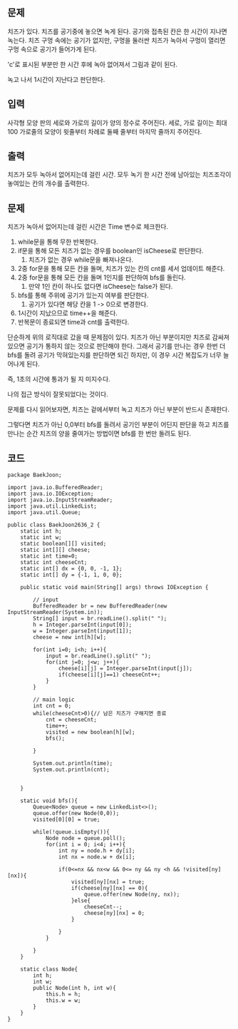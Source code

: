 ## 문제

치즈가 있다.
치즈를 공기중에 놓으면 녹게 된다.
공기와 접촉된 칸은 한 시간이 지나면 녹는다.
치즈 구멍 속에는 공기가 없지만, 구멍을 둘러싼 치즈가 녹아서 구멍이 열리면 구멍 속으로 공기가 들어가게 된다.

'c'로 표시된 부분만 한 시간 후에 녹아 없어져서 그림과 같이 된다.

녹고 나서 1시간이 지난다고 판단한다.

## 입력

사각형 모양 판의 세로와 가로의 길이가 양의 정수로 주어진다.
세로, 가로 길이는 최대 100
가로줄의 모양이 윗줄부터 차례로 둘째 줄부터 마지막 줄까지 주어진다.

## 출력

치즈가 모두 녹아서 없어지는데 걸린 시간.
모두 녹기 한 시간 전에 남아있는 치즈조각이 놓여있는 칸의 개수를 출력한다.

## 문제

치즈가 녹아서 없어지는데 걸린 시간은 Time 변수로 체크한다.

1. while문을 통해 무한 반복한다.
2. if문을 통해 모든 치즈가 없는 경우를 boolean인 isCheese로 판단한다.
	1. 치즈가 없는 경우 while문을 빠져나온다.
3. 2중 for문을 통해 모든 칸을 돌며, 치즈가 있는 칸의 cnt를 세서 업데이트 해준다.
4. 2중 for문을 통해 모든 칸을 돌며 1인지를 판단하여 bfs를 돌린다.
	1. 만약 1인 칸이 하나도 없다면 isCheese는 false가 된다.
5. bfs를 통해 주위에 공기가 있는지 여부를 판단한다.
	1. 공기가 있다면 해당 칸을 1 -> 0으로 변경한다.
6. 1시간이 지났으므로 time++을 해준다.
7. 반복문이 종료되면 time과 cnt를 출력한다.


단순하게 위의 로직대로 갔을 때 문제점이 있다.
치즈가 아닌 부분이지만 치즈로 감싸져있으면 공기가 통하지 않는 것으로 판단해야 한다.
그래서 공기를 만나는 경우 한번 더 bfs를 돌려 공기가 막혀있는지를 판단하면 되긴 하지만, 이 경우 시간 복잡도가 너무 늘어나게 된다.

즉, 1초의 시간에 통과가 될 지 미지수다.

나의 접근 방식이 잘못되었다는 것이다.

문제를 다시 읽어보자면, 치즈는 겉에서부터 녹고 치즈가 아닌 부분이 반드시 존재한다.

그렇다면 치즈가 아닌 0,0부터 bfs를 돌려서 공기인 부분이 어딘지 판단을 하고 치즈를 만나는 순간 치즈의 양을 줄여가는 방법이면 bfs를 한 번만 돌려도 된다.

## 코드


```
package BaekJoon;  
  
import java.io.BufferedReader;  
import java.io.IOException;  
import java.io.InputStreamReader;  
import java.util.LinkedList;  
import java.util.Queue;  
  
public class BaekJoon2636_2 {  
    static int h;  
    static int w;  
    static boolean[][] visited;  
    static int[][] cheese;  
    static int time=0;  
    static int cheeseCnt;  
    static int[] dx = {0, 0, -1, 1};  
    static int[] dy = {-1, 1, 0, 0};  
  
    public static void main(String[] args) throws IOException {  
  
        // input  
        BufferedReader br = new BufferedReader(new InputStreamReader(System.in));  
        String[] input = br.readLine().split(" ");  
        h = Integer.parseInt(input[0]);  
        w = Integer.parseInt(input[1]);  
        cheese = new int[h][w];  
  
        for(int i=0; i<h; i++){  
            input = br.readLine().split(" ");  
            for(int j=0; j<w; j++){  
                cheese[i][j] = Integer.parseInt(input[j]);  
                if(cheese[i][j]==1) cheeseCnt++;  
            }  
        }  
  
        // main logic  
        int cnt = 0;  
        while(cheeseCnt>0){// 남은 치즈가 구해지면 종료  
            cnt = cheeseCnt;  
            time++;  
            visited = new boolean[h][w];  
            bfs();  
  
        }  
  
        System.out.println(time);  
        System.out.println(cnt);  
  
  
    }  
  
    static void bfs(){  
        Queue<Node> queue = new LinkedList<>();  
        queue.offer(new Node(0,0));  
        visited[0][0] = true;  
  
        while(!queue.isEmpty()){  
            Node node = queue.poll();  
            for(int i = 0; i<4; i++){  
                int ny = node.h + dy[i];  
                int nx = node.w + dx[i];  
  
                if(0<=nx && nx<w && 0<= ny && ny <h && !visited[ny][nx]){  
                    visited[ny][nx] = true;  
                    if(cheese[ny][nx] == 0){  
                        queue.offer(new Node(ny, nx));  
                    }else{  
                        cheeseCnt--;  
                        cheese[ny][nx] = 0;  
                    }  
  
                }  
            }  
  
        }  
    }  
  
    static class Node{  
        int h;  
        int w;  
        public Node(int h, int w){  
            this.h = h;  
            this.w = w;  
        }  
    }  
}
```